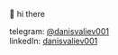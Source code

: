 👋 hi there

telegram: [@danisvaliev001](https://danisvaliev001.t.me)  
linkedIn: [danisvaliev001](https://www.linkedin.com/in/danisvaliev001/)

